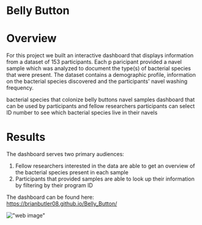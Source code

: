 # Belly Button 

# Overview

For this project we built an interactive dashboard that displays information from a dataset of 153 participants. Each p paricipant provided a navel sample which was analyzed to document the type(s) of bacterial species that were present. The dataset contains a demographic profile, information on the bacterial species discovered and the participants' navel washing frequency.

bacterial species that colonize belly buttons
navel samples
dashboard that can be used by participants and fellow researchers
participants can select ID number to see which bacterial species live in their navels

# Results

The dashboard serves two primary audiences:
1. Fellow researchers interested in the data are able to get an overview of the bacterial species present in each sample
2. Participants that provided samples are able to look up their information by filtering by their program ID

The dashboard can be found here: https://brianbutler08.github.io/Belly_Button/

!["web image"]()
